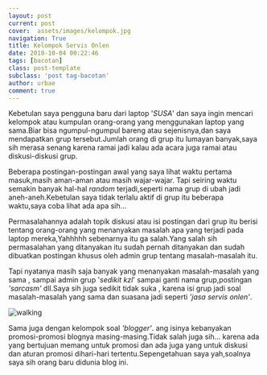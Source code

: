 ```yaml
---
layout: post
current: post
cover:  assets/images/kelompok.jpg
navigation: True
title: Kelompok Servis Onlen
date: 2018-10-04 00:22:46
tags: [bacotan]
class: post-template
subclass: 'post tag-bacotan'
author: urbae
comment: true
---
```


<p>Kebetulan saya pengguna baru dari laptop '<i>SUSA</i>' dan saya ingin mencari kelompok atau kumpulan orang-orang yang menggunakan laptop yang sama.Biar bisa ngumpul-ngumpul bareng atau sejenisnya,dan saya mendapatkan grup tersebut.Jumlah orang di grup itu lumayan banyak,saya sih merasa senang karena ramai jadi kalau ada acara juga ramai atau diskusi-diskusi grup.</p>

<p>Beberapa postingan-postingan awal yang saya lihat waktu pertama masuk,masih aman-aman atau masih wajar-wajar. Tapi seiring waktu semakin banyak hal-hal <i>random</i> terjadi,seperti nama grup di ubah jadi aneh-aneh.Kebetulan saya tidak terlalu aktif di grup itu beberapa waktu,saya coba lihat ada apa sih...</p>

<p>Permasalahannya adalah topik diskusi atau isi postingan dari grup itu berisi tentang orang-orang yang menanyakan masalah apa yang terjadi pada laptop mereka,Yahhhhh sebenarnya itu ga salah.Yang salah sih permasalahan yang ditanyakan itu sudah pernah ditanyakan dan sudah dibuatkan postingan khusus oleh admin grup tentang masalah-masalah itu.</p>

<p>Tapi nyatanya masih saja banyak yang menanyakan masalah-masalah yang sama , sampai admin grup '<i>sedikit kzl</i>'  sampai ganti nama grup,postingan <i>'sarcasm'</i> dll.Saya sih juga sedikit tidak suka , karena isi grup jadi soal masalah-masalah yang sama dan suasana jadi seperti <i>'jasa servis onlen'</i>.</p>

<p><img src="https://1.bp.blogspot.com/-fK9L81uYRNo/W7Zg2wi2aHI/AAAAAAAAABQ/AOqyYsudHjIzZYdTExuda0NDxGE3sLa7gCLcBGAs/s1600/john-schnobrich-520023-unsplash.jpg#full" alt="walking"></p>

<p>Sama juga dengan kelompok soal <i>'blogger'</i>. ang isinya kebanyakan promosi-promosi blognya masing-masing.Tidak salah juga sih... karena ada yang bertujuan memang untuk promosi dan ada juga yang untuk diskusi dan aturan promosi dihari-hari tertentu.Sepengetahuan saya yah,soalnya saya sih orang baru didunia blog ini.</p>
